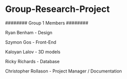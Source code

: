 # Group-Research-Project
 
  ######## Group 1 Members ########
  
  Ryan Benham - Design
  
  Szymon Gos - Front-End
  
  Kaloyan Lalov - 3D models
  
  Ricky Richards - Database
  
  Christopher Rollason - Project Manager / Documentation
 
 
 
 
